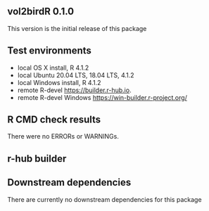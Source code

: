 ## vol2birdR 0.1.0
This version is the initial release of this package

## Test environments
* local OS X install, R 4.1.2
* local Ubuntu 20.04 LTS, 18.04 LTS, 4.1.2
* local Windows install, R 4.1.2
* remote R-devel https://builder.r-hub.io.
* remote R-devel Windows https://win-builder.r-project.org/

## R CMD check results
There were no ERRORs or WARNINGs. 

## r-hub builder

## Downstream dependencies
There are currently no downstream dependencies for this package
